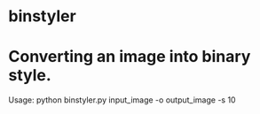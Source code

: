 # binstyler
# Converting an image into binary style.
Usage: python binstyler.py input_image -o output_image -s 10
